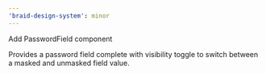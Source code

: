 ```yaml
---
'braid-design-system': minor
---
```


Add PasswordField component

Provides a password field complete with visibility toggle to switch between a masked and unmasked field value.
